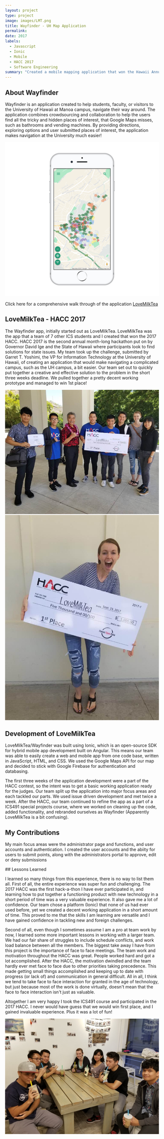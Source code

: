 ```yaml
---
layout: project
type: project
image: images/LMT.png
title: Wayfinder - UH Map Application
permalink: 
date: 2017
labels:
  - Javascript
  - Ionic
  - Mobile
  - HACC 2017
  - Software Engineering
summary: "Created a mobile mapping application that won the Hawaii Annual Code challenge"
---
```



## About Wayfinder
<p> Wayfinder is an application created to help students, faculty, or visitors to the University of Hawaii at Manoa campus, navigate their way around. The application combines crowdsourcing and collaboration to help the users find all the tricky and hidden places of interest, that Google Maps misses, such as bathrooms and vending machines. By providing directions, exploring options and user submitted places of interest, the application makes navigation at the University much easier!</p>
  
<img class="ui large centered rounded image" src="/images/phone.png">

Click here for a comprehensive walk through of the application [<i class="github icon"></i>LoveMilkTea](https://lovemilktea.github.io/)
## LoveMilkTea - HACC 2017
<p>The Wayfinder app, initially started out as LoveMilkTea. LoveMilkTea was the app that a team of 7 other ICS students and I created that won the 2017 HACC. HACC 2017 is the second annual month-long hackathon put on by Governor David Ige and the State of Hawaii where participants look to find solutions for state issues. My team took up the challenge, submitted by Garret T. Yoshimi, the VP for Information Technology at the University of Hawaii, of creating an application that would make navigating a complicated campus, such as the UH campus, a bit easier. Our team set out to quickly put together a creative and effective solution to the problem in the short three weeks deadline. We pulled together a pretty decent working prototype and managed to win 1st place!
</p>
<img class="ui large centered rounded image" src="/images/winning2.jpg">
<img class="ui large centered rounded image" src="/images/winning.jpg">

## Development of LoveMilkTea
<p> LoveMilkTea/Wayfinder was built using Ionic, which is an open-source SDK for hybrid mobile app development built on Angular. This means our team was able to easily create a web and mobile app from one code base, written in JavaScript, HTML, and CSS. We used the Google Maps API for our map and decided to stick with Google Firebase for authentication and databasing.</p>
<p> The first three weeks of the application development were a part of the HACC contest, so the intent was to get a basic working application ready for the judges. Our team split up the application into major focus areas and each tackled our parts. We used issue driven development and met twice a week. After the HACC, our team continued to refine the app as a part of a ICS491 special projects course, where we worked on cleaning up the code, added functionality, and rebranded ourselves as Wayfinder (Apparently LoveMilkTea is a bit confusing). </p>

## My Contributions
<p> My main focus areas were the administrator page and functions, and user accounts and authentication. I created the user accounts and the abiity for users to submit points, along with the administrators portal to approve, edit or deny submissions </p>
## Lessons Learned
<p> I learned so many things from this experience, there is no way to list them all. First of all, the entire experience was super fun and challenging. The 2017 HACC was the first hack-a-thon I have ever participated in, and learning how to put together a functioning product with new technology in a short period of time was a very valuable experience. It also gave me a lot of confidence. Our team chose a platform (Ionic) that none of us had ever used before, yet we created a decent working application in a short amount of time. This proved to me that the skills I am learning are versatile and I have gained confidence in tackling new and foreign challenges.
<p> Second of all, even though I sometimes assume I am a pro at team work by now, I learned some more important lessons in working with a larger team. We had our fair share of struggles to include schedule conflicts, and work load balance between all the members. The biggest take away I have from this project is the importance of face to face meetings. The team work and motivation throughout the HACC was great. People worked hard and got a lot accomplished. After the HACC, the motivation dwindled and the team hardly ever met face to face due to other priorities taking precedence. This made getting small things accomplished and keeping up to date with progress (or lack of) and communication in general difficult. All in all, I think we tend to take face to face interaction for granted in the age of technology, but just because most of the work is done virtually, doesn't mean that the face to face interaction isn't just as valuable. </p>
<p> Altogether I am very happy I took the ICS491 course and participated in the 2017 HACC. I never would have guess that we would win first place, and I gained invaluable experience. Plus it was a lot of fun!</p>
<img class="ui large centered rounded image" src="/images/team.jpg">
